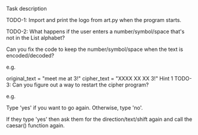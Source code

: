 Task description

TODO-1:
Import and print the logo from art.py when the program starts.

TODO-2:
What happens if the user enters a number/symbol/space that's not in the List alphabet?

Can you fix the code to keep the number/symbol/space when the text is encoded/decoded?

e.g.

original_text = "meet me at 3!"
cipher_text = "XXXX XX XX 3!"
 Hint 1 
TODO-3:
Can you figure out a way to restart the cipher program?

e.g.

Type 'yes' if you want to go again. Otherwise, type 'no'.

If they type 'yes' then ask them for the direction/text/shift again and call the caesar() function again.
